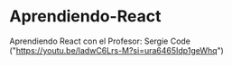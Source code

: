 # Aprendiendo-React

Aprendiendo React con el Profesor: Sergie Code ("https://youtu.be/ladwC6Lrs-M?si=ura6465Idp1geWhq")
